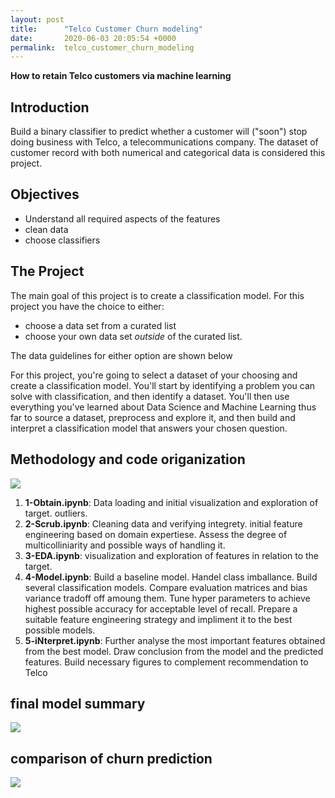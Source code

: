```yaml
---
layout: post
title:      "Telco Customer Churn modeling"
date:       2020-06-03 20:05:54 +0000
permalink:  telco_customer_churn_modeling
---
```


__How to retain Telco customers via machine learning__


## Introduction

Build a binary classifier to predict whether a customer will ("soon") stop doing business with Telco, a telecommunications company. The dataset of customer record with both numerical and categorical data is considered this project. 


## Objectives

- Understand all required aspects of the features
- clean data 
- choose classifiers 


## The Project

The main goal of this project is to create a classification model. For this project you have the choice to either:

- choose a data set from a curated list
- choose your own data set _outside_ of the curated list. 

The data guidelines for either option are shown below

For this project, you're going to select a dataset of your choosing and create a classification model. You'll start by identifying a problem you can solve with classification, and then identify a dataset. You'll then use everything you've learned about Data Science and Machine Learning thus far to source a dataset, preprocess and explore it, and then build and interpret a classification model that answers your chosen question.

## Methodology and code origanization
![](https://raw.githubusercontent.com/GitHub-ccd/dsc-mod-3-project-v2-1-onl01-dtsc-ft-030220/master/img/osemn.png)
1. **1-Obtain.ipynb**: Data loading and initial visualization and exploration of target. outliers. 
2. **2-Scrub.ipynb**: Cleaning data and verifying integrety. initial feature engineering based on domain expertiese. Assess the degree of multicolliniarity and possible ways of handling it.  
3. **3-EDA.ipynb**: visualization and exploration of features in relation to the target. 
4. **4-Model.ipynb**: Build a baseline model. Handel class imballance. Build several classification models. Compare evaluation matrices and bias variance tradoff off amoung them. Tune hyper parameters to achieve highest possible accuracy for acceptable level of recall. Prepare a suitable feature engineering strategy and impliment it to the best possible models.  
5. **5-iNterpret.ipynb**: Further analyse the most important features obtained from the best model. Draw conclusion from the model and the predicted features. Build necessary figures to complement recommendation to Telco 

## final model summary
![](https://raw.githubusercontent.com/GitHub-ccd/dsc-mod-3-project-v2-1-onl01-dtsc-ft-030220/master/img/RandForest_feature_importance.png)

## comparison of churn prediction 
![](https://raw.githubusercontent.com/GitHub-ccd/dsc-mod-3-project-v2-1-onl01-dtsc-ft-030220/master/img/model_comparison.png)


